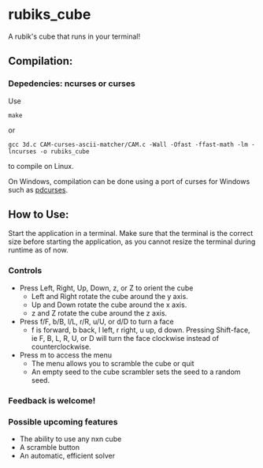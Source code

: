 # rubiks_cube
A rubik's cube that runs in your terminal!

## Compilation:

### Depedencies: ncurses or curses

Use
```
make
```
or
```
gcc 3d.c CAM-curses-ascii-matcher/CAM.c -Wall -Ofast -ffast-math -lm -lncurses -o rubiks_cube
```
to compile on Linux.

On Windows, compilation can be done using a port of curses for Windows such as [pdcurses](https://pdcurses.org/).

## How to Use:
Start the application in a terminal. Make sure that the terminal is the correct size before starting the application, as you cannot resize the terminal during runtime as of now.
### Controls
- Press Left, Right, Up, Down, z, or Z to orient the cube
  - Left and Right rotate the cube around the y axis.
  - Up and Down rotate the cube around the x axis.
  - z and Z rotate the cube around the z axis.
- Press f/F, b/B, l/L, r/R, u/U, or d/D to turn a face
  - f is forward, b back, l left, r right, u up, d down. Pressing Shift-face, ie F, B, L, R, U, or D will turn the face clockwise instead of counterclockwise.
- Press m to access the menu
  - The menu allows you to scramble the cube or quit
  - An empty seed to the cube scrambler sets the seed to a random seed.

### Feedback is welcome!

### Possible upcoming features
- The ability to use any nxn cube
- A scramble button
- An automatic, efficient solver
